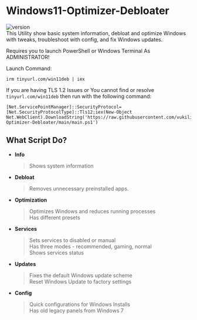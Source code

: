 # Windows11-Optimizer-Debloater
![version](https://img.shields.io/badge/version%20-1.1-lighgreen)  
This Utility show basic system information, debloat and optimize Windows with tweaks, troubleshoot with config, and fix Windows updates.

Requires you to launch PowerShell or Windows Terminal As ADMINISTRATOR!

Launch Command:

```
irm tinyurl.com/win11deb | iex
```
If you are having TLS 1.2 Issues or You cannot find or resolve `tinyurl.com/win11deb` then run with the following command:
```
[Net.ServicePointManager]::SecurityProtocol=[Net.SecurityProtocolType]::Tls12;iex(New-Object Net.WebClient).DownloadString('https://raw.githubusercontent.com/vukilis/Windows11-Optimizer-Debloater/main/main.ps1')
```
## What Script Do?
- **Info**
  > Shows system information
- **Debloat**
  > Removes unnecessary preinstalled apps.
- **Optimization**
  > Optimizes Windows and reduces running processes  
  > Has different presets
- **Services**
  > Sets services to disabled or manual  
  > Has three modes - recommended, gaming, normal  
  > Shows services status
- **Updates**
  > Fixes the default Windows update scheme  
  > Reset Windows Update to factory settings
- **Config**
  > Quick configurations for Windows Installs  
  > Has old legacy panels from Windows 7